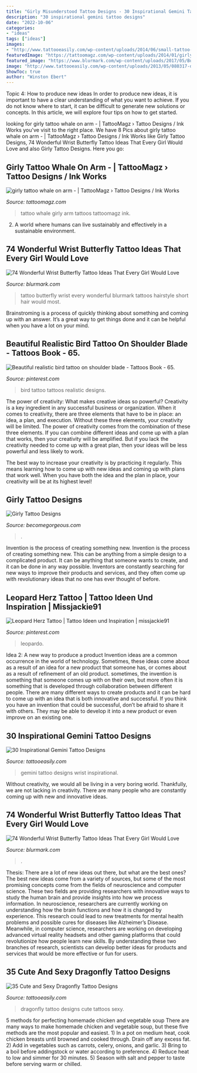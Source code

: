 ```yaml
---
title: "Girly Misunderstood Tattoo Designs - 30 Inspirational Gemini Tattoo Designs"
description: "30 inspirational gemini tattoo designs"
date: "2022-10-06"
categories:
- "ideas"
tags: ["ideas"]
images:
- "http://www.tattooeasily.com/wp-content/uploads/2014/06/small-tattoo-ideas-on-wrist-gemini-tattoo-design-for-girls-140095468248kng.jpg"
featuredImage: "https://tattoomagz.com/wp-content/uploads/2014/01/girly-tattoo-whale-on-arm.jpg"
featured_image: "https://www.blurmark.com/wp-content/uploads/2017/05/Butterfly-With-Rose.jpg"
image: "http://www.tattooeasily.com/wp-content/uploads/2013/05/080317-dragonfly-tattoos17.jpg"
ShowToc: true
author: "Winston Ebert"
---
```



Topic 4: How to produce new ideas
In order to produce new ideas, it is important to have a clear understanding of what you want to achieve. If you do not know where to start, it can be difficult to generate new solutions or concepts. In this article, we will explore four tips on how to get started.

	

		
looking for girly tattoo whale on arm - | TattooMagz › Tattoo Designs / Ink Works you've visit to the right place. We have 8 Pics about girly tattoo whale on arm - | TattooMagz › Tattoo Designs / Ink Works like Girly Tattoo Designs, 74 Wonderful Wrist Butterfly Tattoo Ideas That Every Girl Would Love and also Girly Tattoo Designs. Here you go:
		
    
## Girly Tattoo Whale On Arm - | TattooMagz › Tattoo Designs / Ink Works

<img loading=lazy src="https://tattoomagz.com/wp-content/uploads/2014/01/girly-tattoo-whale-on-arm.jpg" onerror="this.onerror=null;this.src='https://tse4.mm.bing.net/th?id=OIP.2wlcPCdPP1YF-Z63BcG9YQHaJ3&amp;pid=15.1';" alt="girly tattoo whale on arm - | TattooMagz › Tattoo Designs / Ink Works">

_Source: tattoomagz.com_

>tattoo whale girly arm tattoos tattoomagz ink. 

	

2. A world where humans can live sustainably and effectively in a sustainable environment. 

    
## 74 Wonderful Wrist Butterfly Tattoo Ideas That Every Girl Would Love

<img loading=lazy src="https://www.blurmark.com/wp-content/uploads/2017/05/Bold-Beautiful-Tattoo.jpg" onerror="this.onerror=null;this.src='https://tse1.mm.bing.net/th?id=OIP.DBUXW0dvJScPZl0AsTqPlgHaLc&amp;pid=15.1';" alt="74 Wonderful Wrist Butterfly Tattoo Ideas That Every Girl Would Love">

_Source: blurmark.com_

>tattoo butterfly wrist every wonderful blurmark tattoos hairstyle short hair would most. 

	

Brainstroming is a process of quickly thinking about something and coming up with an answer. It’s a great way to get things done and it can be helpful when you have a lot on your mind.

    
## Beautiful Realistic Bird Tattoo On Shoulder Blade - Tattoos Book - 65.

<img loading=lazy src="https://i.pinimg.com/736x/90/f2/b2/90f2b2e662d3b1cb89d821eec44266cb.jpg" onerror="this.onerror=null;this.src='https://tse3.mm.bing.net/th?id=OIP.JBdZKKcggWZhzVFLrk_9TgHaK0&amp;pid=15.1';" alt="Beautiful realistic bird tattoo on shoulder blade - Tattoos Book - 65.">

_Source: pinterest.com_

>bird tattoo tattoos realistic designs. 

	

The power of creativity: What makes creative ideas so powerful?
Creativity is a key ingredient in any successful business or organization. When it comes to creativity, there are three elements that have to be in place: an idea, a plan, and execution. Without these three elements, your creativity will be limited. 
The power of creativity comes from the combination of these three elements. If you can combine different ideas and come up with a plan that works, then your creativity will be amplified. But if you lack the creativity needed to come up with a great plan, then your ideas will be less powerful and less likely to work. 

The best way to increase your creativity is by practicing it regularly. This means learning how to come up with new ideas and coming up with plans that work well. When you have both the idea and the plan in place, your creativity will be at its highest level!

    
## Girly Tattoo Designs

<img loading=lazy src="https://static.becomegorgeous.com/img/arts/2011/Mar/24/4112/butterflytat31_thumb.jpg" onerror="this.onerror=null;this.src='https://tse3.mm.bing.net/th?id=OIP.W0FdjimSBAGfZgaJyfEoQgAAAA&amp;pid=15.1';" alt="Girly Tattoo Designs">

_Source: becomegorgeous.com_

>. 

	

Invention is the process of creating something new.
Invention is the process of creating something new. This can be anything from a simple design to a complicated product. It can be anything that someone wants to create, and it can be done in any way possible. Inventors are constantly searching for new ways to improve their products and services, and they often come up with revolutionary ideas that no one has ever thought of before.

    
## Leopard Herz Tattoo | Tattoo Ideen Und Inspiration | Missjackie91

<img loading=lazy src="https://i.pinimg.com/736x/1a/6b/9b/1a6b9b65e60366cfa32b07ff3aff1b74.jpg" onerror="this.onerror=null;this.src='https://tse1.mm.bing.net/th?id=OIP.GuqH0ToLnJO1Bm9jwpbX3wHaHa&amp;pid=15.1';" alt="Leopard Herz Tattoo | Tattoo Ideen und Inspiration | missjackie91">

_Source: pinterest.com_

>leopardo. 

	

Idea 2: A new way to produce a product
Invention ideas are a common occurrence in the world of technology. Sometimes, these ideas come about as a result of an idea for a new product that someone has, or comes about as a result of refinement of an old product. sometimes, the invention is something that someone comes up with on their own, but more often it is something that is developed through collaboration between different people. There are many different ways to create products and it can be hard to come up with an idea that is both innovative and successful. If you think you have an invention that could be successful, don’t be afraid to share it with others. They may be able to develop it into a new product or even improve on an existing one.

    
## 30 Inspirational Gemini Tattoo Designs

<img loading=lazy src="http://www.tattooeasily.com/wp-content/uploads/2014/06/small-tattoo-ideas-on-wrist-gemini-tattoo-design-for-girls-140095468248kng.jpg" onerror="this.onerror=null;this.src='https://tse2.mm.bing.net/th?id=OIP.ZLrOl1tOOH5VPv8IcXVESgHaHa&amp;pid=15.1';" alt="30 Inspirational Gemini Tattoo Designs">

_Source: tattooeasily.com_

>gemini tattoo designs wrist inspirational. 

	

Without creativity, we would all be living in a very boring world. Thankfully, we are not lacking in creativity. There are many people who are constantly coming up with new and innovative ideas.

    
## 74 Wonderful Wrist Butterfly Tattoo Ideas That Every Girl Would Love

<img loading=lazy src="https://www.blurmark.com/wp-content/uploads/2017/05/Butterfly-With-Rose.jpg" onerror="this.onerror=null;this.src='https://tse2.mm.bing.net/th?id=OIP.a7MTurwDx1Jnzzh32doJOwHaJ4&amp;pid=15.1';" alt="74 Wonderful Wrist Butterfly Tattoo Ideas That Every Girl Would Love">

_Source: blurmark.com_

>. 

	

Thesis: There are a lot of new ideas out there, but what are the best ones?
The best new ideas come from a variety of sources, but some of the most promising concepts come from the fields of neuroscience and computer science. These two fields are providing researchers with innovative ways to study the human brain and provide insights into how we process information. In neuroscience, researchers are currently working on understanding how the brain functions and how it is changed by experience. This research could lead to new treatments for mental health problems and possible cures for diseases like Alzheimer’s Disease. Meanwhile, in computer science, researchers are working on developing advanced virtual reality headsets and other gaming platforms that could revolutionize how people learn new skills. By understanding these two branches of research, scientists can develop better ideas for products and services that would be more effective or fun for users.

    
## 35 Cute And Sexy Dragonfly Tattoo Designs

<img loading=lazy src="http://www.tattooeasily.com/wp-content/uploads/2013/05/080317-dragonfly-tattoos17.jpg" onerror="this.onerror=null;this.src='https://tse3.mm.bing.net/th?id=OIP.KTvjQJGsG7_sXg3Ungfq1gHaLS&amp;pid=15.1';" alt="35 Cute and Sexy Dragonfly Tattoo Designs">

_Source: tattooeasily.com_

>dragonfly tattoo designs cute tattoos sexy. 

	

5 methods for perfecting homemade chicken and vegetable soup
There are many ways to make homemade chicken and vegetable soup, but these five methods are the most popular and easiest. 1) In a pot on medium heat, cook chicken breasts until browned and cooked through. Drain off any excess fat. 2) Add in vegetables such as carrots, celery, onions, and garlic. 3) Bring to a boil before addingstock or water according to preference. 4) Reduce heat to low and simmer for 30 minutes. 5) Season with salt and pepper to taste before serving warm or chilled.

